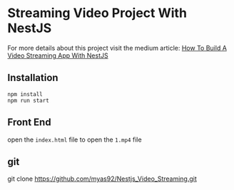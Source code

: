 # Streaming Video Project With NestJS
For more details about this project visit the medium article: 
[How To Build A Video Streaming App With NestJS](https://myas92.medium.com/how-to-build-a-video-streaming-app-with-nestjs-5abab2ff0e2d)

## Installation
```
npm install
npm run start
```

## Front End
open the `index.html` file to open the `1.mp4` file

## git 
git clone https://github.com/myas92/Nestjs_Video_Streaming.git